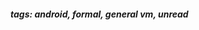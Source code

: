 <!-- Please prefix the notes with the date as in [22/12/2020] -->

##### tags: android, formal, general vm, unread